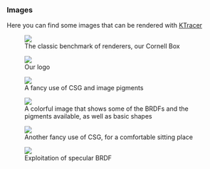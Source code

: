 ### Images
Here you can find some images that can be rendered with [KTracer][1]

[1]: https://github.com/AnnaPivetta/KTracer


<figure>
    <img src="https://github.com/AnnaPivetta/KTracer/blob/master/images/CornellBox.png?raw=true">
    <figcaption> The classic benchmark of renderers, our Cornell Box </figcaption>
</figure>

<figure>
    <img src="https://github.com/AnnaPivetta/KTracer/blob/master/images/logoKT.png?raw=true">
    <figcaption> Our logo </figcaption>
</figure>

<figure>
    <img src="https://github.com/AnnaPivetta/KTracer/blob/master/images/cup.png?raw=true">
    <figcaption> A fancy use of CSG and image pigments </figcaption>
</figure>

<figure>
    <img src="https://github.com/AnnaPivetta/KTracer/blob/master/images/scene.png?raw=true">
    <figcaption> A colorful image that shows some of the BRDFs and the pigments available, as well as basic shapes </figcaption>
</figure>

<figure>
    <img src="https://github.com/AnnaPivetta/KTracer/blob/master/images/chair.png?raw=true">
    <figcaption> Another fancy use of CSG, for a comfortable sitting place </figcaption>
</figure>

<figure>
    <img src="https://github.com/AnnaPivetta/KTracer/blob/master/images/mirrors.png?raw=true">
    <figcaption> Exploitation of specular BRDF </figcaption>
</figure>

